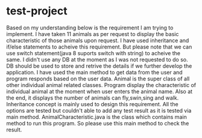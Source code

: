 # test-project
Based on my understanding below is the requirement I am trying to implement. 
I have taken 11 animals as per request to display the basic characteristic of those animals upon request.
I have used inheritance and if/else statements to acheive this requirement. But please note that we can use switch statement(java 8 suports switch with string) to acheive the same.
I didn't use any DB at the moment as I was not requested to do so. DB should be used to store and retrive the details if we further develop the application.
I have used the main method to get data from the user and program responds based on the user data.
Animal is the super class of all other individual animal related classes.
Program display the characteristic of individual animal at the moment when user enters the animal name. Also at the end, it displays the number of animals can fly,swin,sing and walk.
Inheritance concept is mainly used to design this requirement. 
All the options are tested but couldn't able to add any test result as it is tested via main method.
AnimalCharacteristic.java is the class which contains main method to run this program. So please use this main method to check the result.
